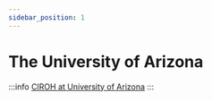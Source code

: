 ```yaml
---
sidebar_position: 1
---
```


# The University of Arizona

:::info
<a href="https://www.arizona.edu">CIROH at University of Arizona</a>
:::

